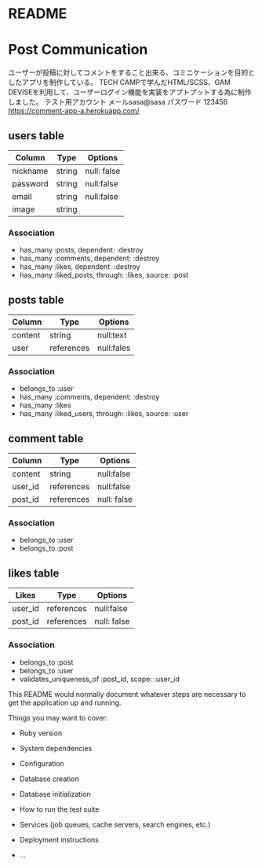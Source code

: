 # README

# Post Communication
ユーザーが投稿に対してコメントをすること出来る、コミニケーションを目的としたアプリを制作している。
TECH CAMPで学んだHTML/SCSS、GAM DEVISEを利用して、ユーザーログイン機能を実装をアプトプットする為に制作しました。
テスト用アカウント
メールsasa@sasa
パスワード 123456
https://comment-app-a.herokuapp.com/

## users table​
|Column|Type|Options|
|------|----|-------|
|nickname|string|null: false|
|password|string|null:false|
|email|string|null:false|
|image|string|

### Association
- has_many :posts, dependent: :destroy
- has_many :comments, dependent: :destroy
- has_many :likes, dependent: :destroy
- has_many :liked_posts, through: :likes, source: :post

## posts table
|Column|Type|Options|
|------|----|-------|
|content|string|null:text|
|user|references|null:fales|foreign_key: true|

### Association
- belongs_to :user
- has_many :comments, dependent: :destroy
- has_many :likes
- has_many :liked_users, through: :likes, source: :user



## comment table
|Column|Type|Options|
|------|----|-------|
|content|string|null:false|
|user_id|references|null:false|
|post_id|references|null: false|

### Association
- belongs_to :user
- belongs_to :post

## likes table
|Likes|Type|Options|
|------|----|-------|
|user_id|references|null:false|
|post_id|references|null: false|

### Association
- belongs_to :post
- belongs_to :user
- validates_uniqueness_of :post_id, scope: :user_id

This README would normally document whatever steps are necessary to get the
application up and running.

Things you may want to cover:

* Ruby version

* System dependencies

* Configuration

* Database creation

* Database initialization

* How to run the test suite

* Services (job queues, cache servers, search engines, etc.)

* Deployment instructions

* ...
